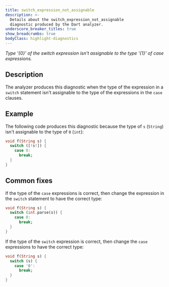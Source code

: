 ```yaml
---
title: switch_expression_not_assignable
description: >-
  Details about the switch_expression_not_assignable
  diagnostic produced by the Dart analyzer.
underscore_breaker_titles: true
show_breadcrumbs: true
bodyClass: highlight-diagnostics
---
```


_Type '{0}' of the switch expression isn't assignable to the type '{1}' of case expressions._

## Description

The analyzer produces this diagnostic when the type of the expression in a
`switch` statement isn't assignable to the type of the expressions in the
`case` clauses.

## Example

The following code produces this diagnostic because the type of `s`
(`String`) isn't assignable to the type of `0` (`int`):

```dart
void f(String s) {
  switch ([!s!]) {
    case 0:
      break;
  }
}
```

## Common fixes

If the type of the `case` expressions is correct, then change the
expression in the `switch` statement to have the correct type:

```dart
void f(String s) {
  switch (int.parse(s)) {
    case 0:
      break;
  }
}
```

If the type of the `switch` expression is correct, then change the `case`
expressions to have the correct type:

```dart
void f(String s) {
  switch (s) {
    case '0':
      break;
  }
}
```
